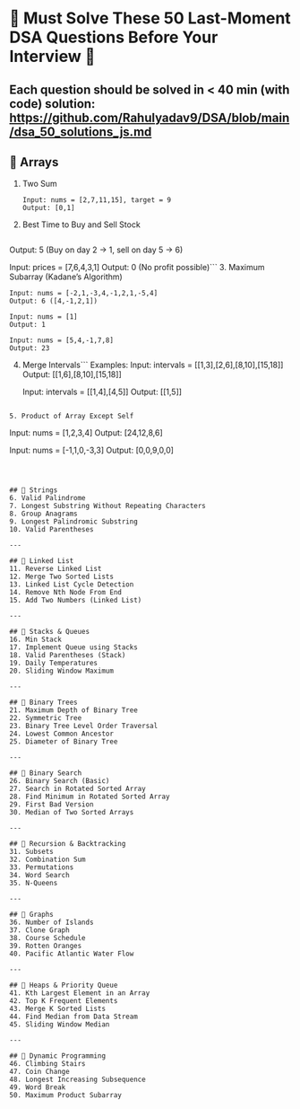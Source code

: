# 🚨 Must Solve These 50 Last-Moment DSA Questions Before Your Interview 🚨  
Each question should be solved in **< 40 min (with code)**
solution: https://github.com/Rahulyadav9/DSA/blob/main/dsa_50_solutions_js.md
---

## 🔹 Arrays
1. Two Sum
   ```
   Input: nums = [2,7,11,15], target = 9
   Output: [0,1]
    ```
2. Best Time to Buy and Sell Stock
    ```Input: prices = [7,1,5,3,6,4]
Output: 5 (Buy on day 2 → 1, sell on day 5 → 6)

Input: prices = [7,6,4,3,1]
Output: 0 (No profit possible)```
3. Maximum Subarray (Kadane’s Algorithm)  
```
Input: nums = [-2,1,-3,4,-1,2,1,-5,4]
Output: 6 ([4,-1,2,1])

Input: nums = [1]
Output: 1

Input: nums = [5,4,-1,7,8]
Output: 23
```
4. Merge Intervals```
    Examples:
    Input: intervals = [[1,3],[2,6],[8,10],[15,18]]
    Output: [[1,6],[8,10],[15,18]]
    
    Input: intervals = [[1,4],[4,5]]
    Output: [[1,5]] 
  ```

5. Product of Array Except Self
```
  Input: nums = [1,2,3,4]
Output: [24,12,8,6]

Input: nums = [-1,1,0,-3,3]
Output: [0,0,9,0,0]
```



## 🔹 Strings
6. Valid Palindrome  
7. Longest Substring Without Repeating Characters  
8. Group Anagrams  
9. Longest Palindromic Substring  
10. Valid Parentheses  

---

## 🔹 Linked List
11. Reverse Linked List  
12. Merge Two Sorted Lists  
13. Linked List Cycle Detection  
14. Remove Nth Node From End  
15. Add Two Numbers (Linked List)  

---

## 🔹 Stacks & Queues
16. Min Stack  
17. Implement Queue using Stacks  
18. Valid Parentheses (Stack)  
19. Daily Temperatures  
20. Sliding Window Maximum  

---

## 🔹 Binary Trees
21. Maximum Depth of Binary Tree  
22. Symmetric Tree  
23. Binary Tree Level Order Traversal  
24. Lowest Common Ancestor  
25. Diameter of Binary Tree  

---

## 🔹 Binary Search
26. Binary Search (Basic)  
27. Search in Rotated Sorted Array  
28. Find Minimum in Rotated Sorted Array  
29. First Bad Version  
30. Median of Two Sorted Arrays  

---

## 🔹 Recursion & Backtracking
31. Subsets  
32. Combination Sum  
33. Permutations  
34. Word Search  
35. N-Queens  

---

## 🔹 Graphs
36. Number of Islands  
37. Clone Graph  
38. Course Schedule  
39. Rotten Oranges  
40. Pacific Atlantic Water Flow  

---

## 🔹 Heaps & Priority Queue
41. Kth Largest Element in an Array  
42. Top K Frequent Elements  
43. Merge K Sorted Lists  
44. Find Median from Data Stream  
45. Sliding Window Median  

---

## 🔹 Dynamic Programming
46. Climbing Stairs  
47. Coin Change  
48. Longest Increasing Subsequence  
49. Word Break  
50. Maximum Product Subarray  
